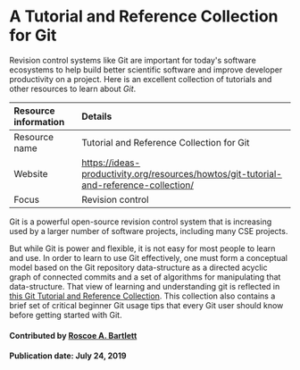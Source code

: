 # A Tutorial and Reference Collection for Git

Revision control systems like Git are important for today's software ecosystems to help build better scientific software and improve developer productivity on a project. Here is an excellent collection of tutorials and other resources  to learn about *Git*.

Resource information | Details 
:--- | :--- 
Resource name | Tutorial and Reference Collection for Git
Website | https://ideas-productivity.org/resources/howtos/git-tutorial-and-reference-collection/
Focus | Revision control

Git is a powerful open-source revision control system that is increasing used by a larger number of software projects, including many CSE projects.  

But while Git is power and flexible, it is not easy for most people to learn and use.  In order to learn to use Git effectively, one must form a conceptual model based on the Git repository data-structure as a directed acyclic graph of connected commits and a set of algorithms for manipulating that data-structure.  That view of learning and understanding git is reflected in [this Git Tutorial and Reference Collection](https://ideas-productivity.org/resources/howtos/git-tutorial-and-reference-collection/).  This collection also contains a brief set of critical beginner Git usage tips that every Git user should know before getting started with Git.

#### Contributed by [Roscoe A. Bartlett](https://github.com/bartlettroscoe)

#### Publication date: July 24, 2019

<!---
Publish: yes
Categories: Development
Topics: revision control
Tags: training, meta
Level: 2
Prerequisites: defaults
Aggregate: none
--->
